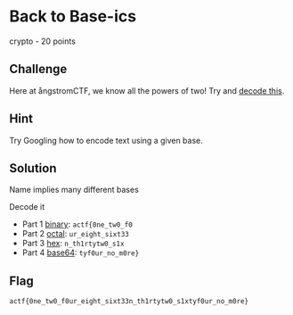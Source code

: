 # Back to Base-ics
crypto - 20 points

## Challenge 
Here at ångstromCTF, we know all the powers of two! Try and [decode this](problem.txt).

## Hint
Try Googling how to encode text using a given base.


## Solution

Name implies many different bases

Decode it

- Part 1 [binary](https://cryptii.com/binary-decoder): `actf{0ne_tw0_f0`
- Part 2 [octal](http://www.unit-conversion.info/texttools/octal/): `ur_eight_sixt33`
- Part 3 [hex](http://www.convertstring.com/EncodeDecode/HexDecode): `n_th1rtytw0_s1x`
- Part 4 [base64](https://www.base64decode.org/): `tyf0ur_no_m0re}` 

## Flag

	actf{0ne_tw0_f0ur_eight_sixt33n_th1rtytw0_s1xtyf0ur_no_m0re}